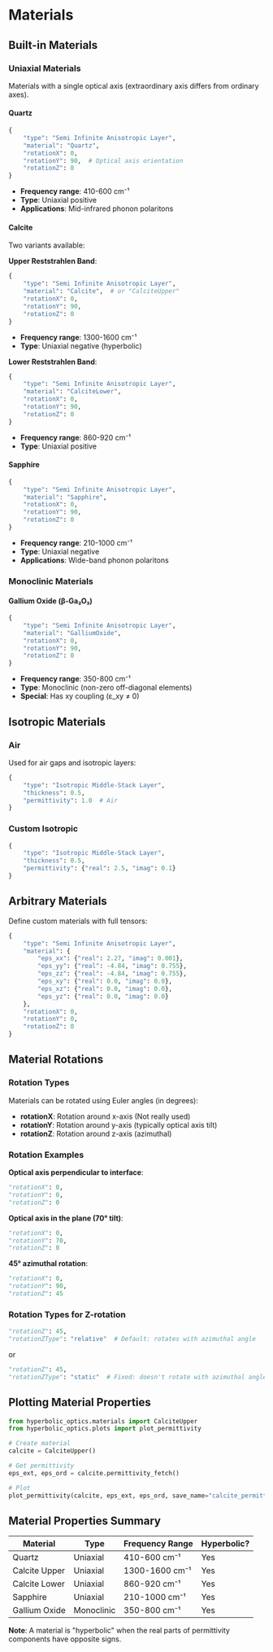 # Materials

## Built-in Materials

### Uniaxial Materials

Materials with a single optical axis (extraordinary axis differs from ordinary axes).

#### Quartz


```python
{
    "type": "Semi Infinite Anisotropic Layer",
    "material": "Quartz",
    "rotationX": 0,
    "rotationY": 90,  # Optical axis orientation
    "rotationZ": 0
}
```


- **Frequency range**: 410-600 cm⁻¹
- **Type**: Uniaxial positive
- **Applications**: Mid-infrared phonon polaritons

#### Calcite

Two variants available:

**Upper Reststrahlen Band**:

```python
{
    "type": "Semi Infinite Anisotropic Layer",
    "material": "Calcite",  # or "CalciteUpper"
    "rotationX": 0,
    "rotationY": 90,
    "rotationZ": 0
}
```

- **Frequency range**: 1300-1600 cm⁻¹
- **Type**: Uniaxial negative (hyperbolic)

**Lower Reststrahlen Band**:

```python
{
    "type": "Semi Infinite Anisotropic Layer",
    "material": "CalciteLower",
    "rotationX": 0,
    "rotationY": 90,
    "rotationZ": 0
}
```

- **Frequency range**: 860-920 cm⁻¹
- **Type**: Uniaxial positive

#### Sapphire

```python
{
    "type": "Semi Infinite Anisotropic Layer",
    "material": "Sapphire",
    "rotationX": 0,
    "rotationY": 90,
    "rotationZ": 0
}
```

- **Frequency range**: 210-1000 cm⁻¹
- **Type**: Uniaxial negative
- **Applications**: Wide-band phonon polaritons

### Monoclinic Materials

#### Gallium Oxide (β-Ga₂O₃)

```python
{
    "type": "Semi Infinite Anisotropic Layer",
    "material": "GalliumOxide",
    "rotationX": 0,
    "rotationY": 90,
    "rotationZ": 0
}
```

- **Frequency range**: 350-800 cm⁻¹
- **Type**: Monoclinic (non-zero off-diagonal elements)
- **Special**: Has xy coupling (ε_xy ≠ 0)

## Isotropic Materials

### Air

Used for air gaps and isotropic layers:

```python
{
    "type": "Isotropic Middle-Stack Layer",
    "thickness": 0.5,
    "permittivity": 1.0  # Air
}
```

### Custom Isotropic


```python
{
    "type": "Isotropic Middle-Stack Layer",
    "thickness": 0.5,
    "permittivity": {"real": 2.5, "imag": 0.1}
}
```

## Arbitrary Materials

Define custom materials with full tensors:


```python
{
    "type": "Semi Infinite Anisotropic Layer",
    "material": {
        "eps_xx": {"real": 2.27, "imag": 0.001},
        "eps_yy": {"real": -4.84, "imag": 0.755},
        "eps_zz": {"real": -4.84, "imag": 0.755},
        "eps_xy": {"real": 0.0, "imag": 0.0},
        "eps_xz": {"real": 0.0, "imag": 0.0},
        "eps_yz": {"real": 0.0, "imag": 0.0}
    },
    "rotationX": 0,
    "rotationY": 0,
    "rotationZ": 0
}
```

## Material Rotations

### Rotation Types

Materials can be rotated using Euler angles (in degrees):


- **rotationX**: Rotation around x-axis (Not really used)
- **rotationY**: Rotation around y-axis (typically optical axis tilt)
- **rotationZ**: Rotation around z-axis (azimuthal)

### Rotation Examples

**Optical axis perpendicular to interface**:

```python
"rotationX": 0,
"rotationY": 0,
"rotationZ": 0
```

**Optical axis in the plane (70° tilt)**:

```python
"rotationX": 0,
"rotationY": 70,
"rotationZ": 0
```

**45° azimuthal rotation**:

```python
"rotationX": 0,
"rotationY": 90,
"rotationZ": 45
```

### Rotation Types for Z-rotation


```python
"rotationZ": 45,
"rotationZType": "relative"  # Default: rotates with azimuthal angle
```


or


```python
"rotationZ": 45,
"rotationZType": "static"  # Fixed: doesn't rotate with azimuthal angle
```

## Plotting Material Properties

```python
from hyperbolic_optics.materials import CalciteUpper
from hyperbolic_optics.plots import plot_permittivity

# Create material
calcite = CalciteUpper()

# Get permittivity
eps_ext, eps_ord = calcite.permittivity_fetch()

# Plot
plot_permittivity(calcite, eps_ext, eps_ord, save_name="calcite_permittivity")
```

## Material Properties Summary

| Material | Type | Frequency Range | Hyperbolic? |
|----------|------|-----------------|-------------|
| Quartz | Uniaxial | 410-600 cm⁻¹ | Yes |
| Calcite Upper | Uniaxial | 1300-1600 cm⁻¹ | Yes |
| Calcite Lower | Uniaxial | 860-920 cm⁻¹ | Yes |
| Sapphire | Uniaxial | 210-1000 cm⁻¹ | Yes |
| Gallium Oxide | Monoclinic | 350-800 cm⁻¹ | Yes |

**Note**: A material is "hyperbolic" when the real parts of permittivity components have opposite signs.